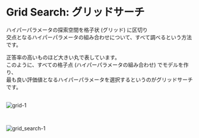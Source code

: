 # Grid Search: グリッドサーチ

ハイパーパラメータの探索空間を格子状 (グリッド) に区切り<br>
交点となるハイパーパラメータの組み合わせについて、すべて調べるという方法です。<br>

正答率の高いものほど大きい丸で表しています。<br>
このように、すべての格子点 (ハイパーパラメータの組み合わせ) でモデルを作り、<br>
最も良い評価値となるハイパーパラメータを選択するというのがグリッドサーチです。<br>
<br>

![grid-1](https://user-images.githubusercontent.com/17031124/42511523-05ad39cc-848d-11e8-8aa6-a9257c930968.png)

<br>

![grid_search-1](https://user-images.githubusercontent.com/17031124/42511521-0582a00e-848d-11e8-8da4-4db6be25f833.png)

<br>
